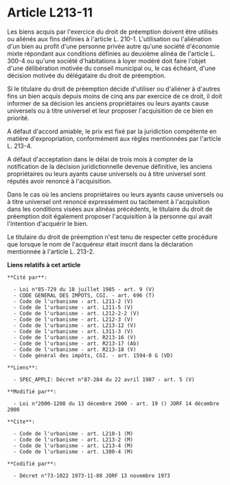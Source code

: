 # Article L213-11

Les biens acquis par l'exercice du droit de préemption doivent être utilisés ou aliénés aux fins définies à l'article L.
210-1. L'utilisation ou l'aliénation d'un bien au profit d'une personne privée autre qu'une société d'économie mixte
répondant aux conditions définies au deuxième alinéa de l'article L. 300-4 ou qu'une société d'habitations à loyer modéré
doit faire l'objet d'une délibération motivée du conseil municipal ou, le cas échéant, d'une décision motivée du délégataire
du droit de préemption.

Si le titulaire du droit de préemption décide d'utiliser ou d'aliéner à d'autres fins un bien acquis depuis moins de cinq ans
par exercice de ce droit, il doit informer de sa décision les anciens propriétaires ou leurs ayants cause universels ou à
titre universel et leur proposer l'acquisition de ce bien en priorité.

A défaut d'accord amiable, le prix est fixé par la juridiction compétente en matière d'expropriation, conformément aux règles
mentionnées par l'article L. 213-4.

A défaut d'acceptation dans le délai de trois mois à compter de la notification de la décision juridictionnelle devenue
définitive, les anciens propriétaires ou leurs ayants cause universels ou à titre universel sont réputés avoir renoncé à
l'acquisition.

Dans le cas où les anciens propriétaires ou leurs ayants cause universels ou à titre universel ont renoncé expressément ou
tacitement à l'acquisition dans les conditions visées aux alinéas précédents, le titulaire du droit de préemption doit
également proposer l'acquisition à la personne qui avait l'intention d'acquérir le bien.

Le titulaire du droit de préemption n'est tenu de respecter cette procédure que lorsque le nom de l'acquéreur était inscrit
dans la déclaration mentionnée à l'article L. 213-2.

**Liens relatifs à cet article**

	**Cité par**:

	  - Loi n°85-729 du 18 juillet 1985 - art. 9 (V)
	  - CODE GENERAL DES IMPOTS, CGI. - art. 696 (T)
	  - Code de l'urbanisme - art. L211-2 (V)
	  - Code de l'urbanisme - art. L211-5 (V)
	  - Code de l'urbanisme - art. L212-2-2 (V)
	  - Code de l'urbanisme - art. L212-3 (V)
	  - Code de l'urbanisme - art. L213-12 (V)
	  - Code de l'urbanisme - art. L311-3 (V)
	  - Code de l'urbanisme - art. R213-16 (V)
	  - Code de l'urbanisme - art. R213-17 (Ab)
	  - Code de l'urbanisme - art. R213-18 (V)
	  - Code général des impôts, CGI. - art. 1594-0 G (VD)

	**Liens**:

	  - SPEC_APPLI: Décret n°87-284 du 22 avril 1987 - art. 5 (V)

	**Modifié par**:

	  - Loi n°2000-1208 du 13 décembre 2000 - art. 19 () JORF 14 décembre 2000

	**Cite**:

	  - Code de l'urbanisme - art. L210-1 (M)
	  - Code de l'urbanisme - art. L213-2 (M)
	  - Code de l'urbanisme - art. L213-4 (M)
	  - Code de l'urbanisme - art. L300-4 (M)

	**Codifié par**:

	  - Décret n°73-1022 1973-11-08 JORF 13 novembre 1973
